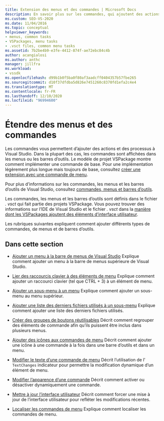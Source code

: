 ```yaml
---
title: Extension des menus et des commandes | Microsoft Docs
description: En savoir plus sur les commandes, qui ajoutent des actions et des processus à Visual Studio. Le modèle de projet VSPackage montre comment implémenter une commande de base.
ms.custom: SEO-VS-2020
ms.date: 11/04/2016
ms.topic: conceptual
helpviewer_keywords:
- menus, common tasks
- VSPackages, menu tasks
- .vsct files, common menu tasks
ms.assetid: 7b2be4b9-e3fe-4412-874f-ae72ebc84c4b
author: acangialosi
ms.author: anthc
manager: jillfra
ms.workload:
- vssdk
ms.openlocfilehash: d99b1b0f5ba0f80af3aadcff0404357b57fbe265
ms.sourcegitcommit: d10f37dfdba5d826e7451260c8370fd1efa2c4e4
ms.translationtype: MT
ms.contentlocale: fr-FR
ms.lasthandoff: 12/10/2020
ms.locfileid: "96994600"
---
```

# <a name="extend-menus-and-commands"></a>Étendre des menus et des commandes
Les commandes vous permettent d’ajouter des actions et des processus à Visual Studio. Dans la plupart des cas, les commandes sont affichées dans les menus ou les barres d’outils. Le modèle de projet VSPackage montre comment implémenter une commande de base. Pour une implémentation légèrement plus longue mais toujours de base, consultez [créer une extension avec une commande de menu](../extensibility/creating-an-extension-with-a-menu-command.md).

 Pour plus d’informations sur les commandes, les menus et les barres d’outils de Visual Studio, consultez [commandes, menus et barres d’outils](../extensibility/internals/commands-menus-and-toolbars.md).

 Les commandes, les menus et les barres d’outils sont définis dans le fichier *. vsct* qui fait partie des projets VSPackage. Vous pouvez trouver des informations sur l’IDE de Visual Studio et le fichier *. vsct* dans la [manière dont les VSPackages ajoutent des éléments d’interface utilisateur](../extensibility/internals/how-vspackages-add-user-interface-elements.md).

 Les rubriques suivantes expliquent comment ajouter différents types de commandes, de menus et de barres d’outils.

## <a name="in-this-section"></a>Dans cette section
- [Ajouter un menu à la barre de menus de Visual Studio](../extensibility/adding-a-menu-to-the-visual-studio-menu-bar.md) Explique comment ajouter un menu à la barre de menus supérieure de Visual Studio.

- [Lier des raccourcis clavier à des éléments de menu](../extensibility/binding-keyboard-shortcuts-to-menu-items.md) Explique comment ajouter un raccourci clavier (tel que CTRL + 3) à un élément de menu.

- [Ajouter un sous-menu à un menu](../extensibility/adding-a-submenu-to-a-menu.md) Explique comment ajouter un sous-menu au menu supérieur.

- [Ajouter une liste des derniers fichiers utilisés à un sous-menu](../extensibility/adding-a-most-recently-used-list-to-a-submenu.md) Explique comment ajouter une liste des derniers fichiers utilisés.

- [Créer des groupes de boutons réutilisables](../extensibility/creating-reusable-groups-of-buttons.md) Décrit comment regrouper des éléments de commande afin qu’ils puissent être inclus dans plusieurs menus.

- [Ajouter des icônes aux commandes de menu](../extensibility/adding-icons-to-menu-commands.md) Décrit comment ajouter une icône à une commande à la fois dans une barre d’outils et dans un menu.

- [Modifier le texte d’une commande de menu](../extensibility/changing-the-text-of-a-menu-command.md) Décrit l’utilisation de l' `TextChanges` indicateur pour permettre la modification dynamique d’un élément de menu.

- [Modifier l’apparence d’une commande](../extensibility/changing-the-appearance-of-a-command.md) Décrit comment activer ou désactiver dynamiquement une commande.

- [Mettre à jour l’interface utilisateur](../extensibility/updating-the-user-interface.md) Décrit comment forcer une mise à jour de l’interface utilisateur pour refléter les modifications récentes.

- [Localiser les commandes de menu](../extensibility/localizing-menu-commands.md) Explique comment localiser les commandes de menu.
